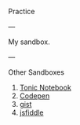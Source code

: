 Practice

—

My sandbox.

—

Other Sandboxes

1. [Tonic Notebook](https://tonicdev.com/edouard)
2. [Codepen](http://codepen.io/edouerd/)
3. [gist](https://gist.github.com/edouerd)
4. [jsfiddle](https://jsfiddle.net/user/edouerd/fiddles/)
